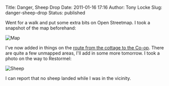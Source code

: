 Title: Danger, Sheep Drop
Date: 2011-01-16 17:16
Author: Tony Locke
Slug: danger-sheep-drop
Status: published

Went for a walk and put some extra bits on Open Streetmap. I took a snapshot of the map beforehand:  

![Map]({static}/images/2011/map-1.png)  

I've now added in things on the [route from the cottage to the Co-op](http://www.openstreetmap.org/?lat=50.40913&lon=-4.67135&zoom=17&layers=M). There are quite a few unmapped areas, I'll add in some more tomorrow. I took a photo on the way to Restormel:  

![Sheep]({static}/images/2011/IMG_20110116_164142.jpg)  

I can report that no sheep landed while I was in the vicinity.
